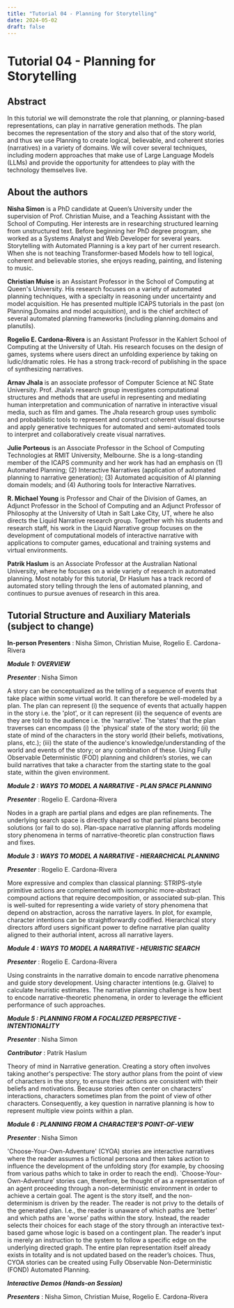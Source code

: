 ```yaml
---
title: "Tutorial 04 - Planning for Storytelling"
date: 2024-05-02
draft: false
---
```


# Tutorial 04 - Planning for Storytelling

## Abstract

In this tutorial we will demonstrate the role that planning, or planning-based representations, can play in narrative
generation methods. The plan becomes the representation of the story and also that of the story world, and thus we use
Planning to create logical, believable, and coherent stories (narratives) in a variety of domains. We will cover several
techniques, including modern approaches that make use of Large Language Models (LLMs) and provide the opportunity for
attendees to play with the technology themselves live.


## About the authors

**Nisha Simon** is a PhD candidate at Queen’s University under the supervision of Prof. Christian Muise, and a Teaching
Assistant with the School of Computing. Her interests are in researching structured learning from unstructured
text. Before beginning her PhD degree program, she worked as a Systems Analyst and Web Developer for several years.
Storytelling with Automated Planning is a key part of her current research. When she is not teaching Transformer-based
Models how to tell logical, coherent and believable stories, she enjoys reading, painting, and listening to music.

**Christian Muise** is an Assistant Professor in the School of Computing at Queen's University. His research focuses on
a variety of automated planning techniques, with a specialty in reasoning under uncertainty and model acquisition. He
has presented multiple ICAPS tutorials in the past (on Planning.Domains and model acquisition), and is the chief
architect of several automated planning frameworks (including planning.domains and planutils).

**Rogelio E. Cardona-Rivera** is an Assistant Professor in the Kahlert School of Computing at the University of Utah.
His research focuses on the design of games, systems where users direct an unfolding experience by taking on
ludic/dramatic roles. He has a strong track-record of publishing in the space of synthesizing narratives.

**Arnav Jhala** is an associate professor of Computer Science at NC State University. Prof. Jhala’s research group
investigates computational structures and methods that are useful in representing and mediating human interpretation
and communication of narrative in interactive visual media, such as film and games. The Jhala research group uses
symbolic and probabilistic tools to represent and construct coherent visual discourse and apply generative techniques
for automated and semi-automated tools to interpret and collaboratively create visual narratives.

**Julie Porteous** is an Associate Professor in the School of Computing Technologies at RMIT University, Melbourne.
She is a long-standing member of the ICAPS community and her work has had an emphasis on (1) Automated Planning; (2)
Interactive Narratives (application of automated planning to narrative generation); (3) Automated acquisition of AI
planning domain models; and (4) Authoring tools for Interactive Narratives.

**R. Michael Young** is Professor and Chair of the Division of Games, an Adjunct Professor in the School of Computing
and an Adjunct Professor of Philosophy at the University of Utah in Salt Lake City, UT, where he also directs the
Liquid Narrative research group. Together with his students and research staff, his work in the Liquid Narrative group
focuses on the development of computational models of interactive narrative with applications to computer games,
educational and training systems and virtual environments.

**Patrik Haslum** is an Associate Professor at the Australian National University, where he focuses on a wide variety
of research in automated planning. Most notably for this tutorial, Dr Haslum has a track record of automated story
telling through the lens of automated planning, and continues to pursue avenues of research in this area.

## Tutorial Structure and Auxiliary Materials (subject to change)


**In-person Presenters** : Nisha Simon, Christian Muise, Rogelio E. Cardona-Rivera


***Module 1: OVERVIEW***


***Presenter*** : Nisha Simon


A story can be conceptualized as the telling of a sequence of events that take place within some virtual world. It can therefore be well-modeled by a plan. The plan can represent (i) the sequence of events that actually happen in the story i.e. the 'plot', or it can represent (ii) the sequence of events are they are told to the audience i.e. the 'narrative'. The 'states' that the plan traverses can encompass (i) the `physical’ state of the story world; (ii) the state of mind of the characters in the story world (their beliefs, motivations, plans, etc.); (iii) the state of the audience's knowledge/understanding of the world and events of the story; or any combination of these. Using Fully Observable Deterministic (FOD) planning and children’s stories, we can build narratives that take a character from the starting state to the goal state, within the given environment.



***Module 2 : WAYS TO MODEL A NARRATIVE - PLAN SPACE PLANNING***


***Presenter*** : Rogelio E. Cardona-Rivera


Nodes in a graph are partial plans and edges are plan refinements. The underlying search space is directly shaped so that partial plans become solutions (or fail to do so). Plan-space narrative planning affords modeling story phenomena in terms of narrative-theoretic plan construction flaws and fixes.



***Module 3 : WAYS TO MODEL A NARRATIVE - HIERARCHICAL PLANNING***


***Presenter*** : Rogelio E. Cardona-Rivera


More expressive and complex than classical planning: STRIPS-style primitive actions are complemented with isomorphic more-abstract compound actions that require decomposition, or associated sub-plan. This is well-suited for representing a wide variety of story phenomena that depend on abstraction, across the narrative layers. In plot, for example, character intentions can be straightforwardly codified. Hierarchical story directors afford users significant
power to define narrative plan quality aligned to their authorial intent, across all narrative layers.



***Module 4 : WAYS TO MODEL A NARRATIVE - HEURISTIC SEARCH***


***Presenter*** : Rogelio E. Cardona-Rivera


Using constraints in the narrative domain to encode narrative phenomena and guide story development. Using character intentions (e.g. Glaive) to calculate heuristic estimates. The narrative planning challenge is how best to encode narrative-theoretic phenomena, in order to leverage the efficient performance of such approaches.



***Module 5 : PLANNING FROM A FOCALIZED PERSPECTIVE - INTENTIONALITY***


***Presenter*** : Nisha Simon


***Contributor*** : Patrik Haslum


Theory of mind in Narrative generation. Creating a story often involves taking another's perspective: The story author plans from the point of view of characters in the story, to ensure their actions are consistent with their beliefs and motivations. Because stories often center on characters' interactions, characters sometimes plan from the point of view of other characters. Consequently, a key question in narrative planning is how to represent multiple view points within a plan.



***Module 6 : PLANNING FROM A CHARACTER'S POINT-OF-VIEW***


***Presenter*** : Nisha Simon


'Choose-Your-Own-Adventure' (CYOA) stories are interactive narratives where the reader assumes a fictional persona and then takes action to influence the development of the unfolding story (for example, by choosing from various paths which to take in order to reach the end). `Choose-Your-Own-Adventure’ stories can, therefore, be thought of as a representation of an agent proceeding through a non-deterministic environment in order to achieve a certain goal. The agent is the story itself, and the non-determinism is driven by the reader. The reader is not privy to the details of the generated plan. I.e., the reader is unaware of which paths are 'better' and which paths are 'worse' paths within the story. Instead, the reader selects their choices for each stage of the story through an interactive text-based game whose logic is based on a contingent plan. The reader’s input is merely an instruction to the system to follow a specific edge on the underlying directed graph. The entire plan representation itself already exists in totality and is not updated based on the reader’s choices. Thus, CYOA stories can be created using Fully Observable Non-Deterministic (FOND) Automated Planning.



***Interactive Demos (Hands-on Session)***


***Presenters*** : Nisha Simon, Christian Muise, Rogelio E. Cardona-Rivera
